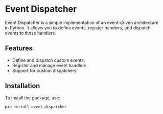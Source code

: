 # Event Dispatcher

Event Dispatcher is a simple implementation of an event-driven architecture in Python. It allows you to define events, register handlers, and dispatch events to those handlers.

## Features

- Define and dispatch custom events.
- Register and manage event handlers.
- Support for custom dispatchers.

## Installation

To install the package, use:

```bash
pip install event_dispatcher

